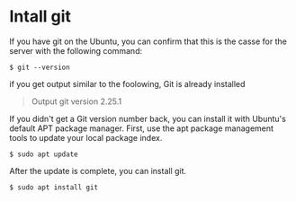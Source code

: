 # Intall git

If you have git on the Ubuntu, you can confirm that this is the casse for the server with the following command:

```
$ git --version
```

if you get output similar to the foolowing, Git is already installed

> Output
> git version 2.25.1

If you didn't get a Git version number back, you can install it with Ubuntu's default APT package manager.
First, use the apt package management tools to update your local package index.

```
$ sudo apt update
```
After the update is complete, you can install git.

```
$ sudo apt install git
```

